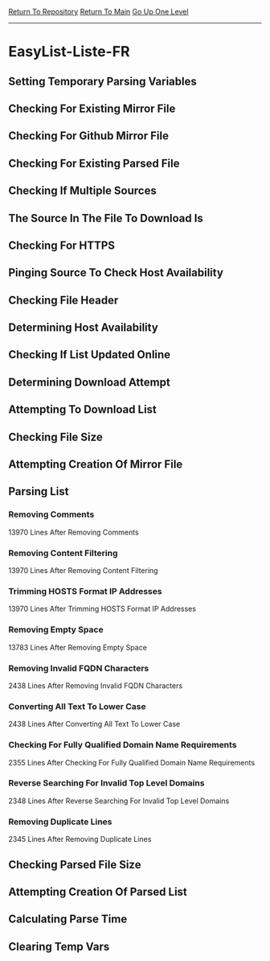 [Return To Repository](https://github.com/deathbybandaid/piholeparser/)
[Return To Main](https://github.com/deathbybandaid/piholeparser/blob/master/RecentRunLogs/Mainlog.md)
[Go Up One Level](https://github.com/deathbybandaid/piholeparser/blob/master/RecentRunLogs/TopLevelScripts/30-Processing-External-Blacklists.md)
____________________________________
# EasyList-Liste-FR
## Setting Temporary Parsing Variables
## Checking For Existing Mirror File
## Checking For Github Mirror File
## Checking For Existing Parsed File
## Checking If Multiple Sources
## The Source In The File To Download Is
## Checking For HTTPS
## Pinging Source To Check Host Availability
## Checking File Header
## Determining Host Availability
## Checking If List Updated Online
## Determining Download Attempt
## Attempting To Download List
## Checking File Size
## Attempting Creation Of Mirror File
## Parsing List
### Removing Comments
13970 Lines After Removing Comments
### Removing Content Filtering
13970 Lines After Removing Content Filtering
### Trimming HOSTS Format IP Addresses
13970 Lines After Trimming HOSTS Format IP Addresses
### Removing Empty Space
13783 Lines After Removing Empty Space
### Removing Invalid FQDN Characters
2438 Lines After Removing Invalid FQDN Characters
### Converting All Text To Lower Case
2438 Lines After Converting All Text To Lower Case
### Checking For Fully Qualified Domain Name Requirements
2355 Lines After Checking For Fully Qualified Domain Name Requirements
### Reverse Searching For Invalid Top Level Domains
2348 Lines After Reverse Searching For Invalid Top Level Domains
### Removing Duplicate Lines
2345 Lines After Removing Duplicate Lines
## Checking Parsed File Size
## Attempting Creation Of Parsed List
## Calculating Parse Time
## Clearing Temp Vars
